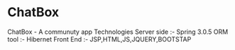 # ChatBox
ChatBox - A communuty app
Technologies
Server side :- Spring 3.0.5
ORM tool :- Hibernet
Front End :- JSP,HTML,JS,JQUERY,BOOTSTAP
